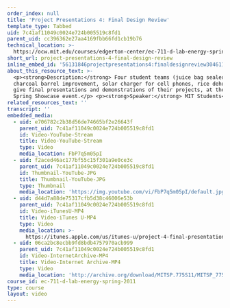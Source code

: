 ```yaml
---
order_index: null
title: 'Project Presentations 4: Final Design Review'
template_type: Tabbed
uid: 7c41af11049c0024e724b005519c8fd1
parent_uid: cc396362e27aa4169fbb66fd1cb19b76
technical_location: >-
  https://ocw.mit.edu/courses/edgerton-center/ec-711-d-lab-energy-spring-2011/projects/project-results/project-presentations-4-final-design-review
short_url: project-presentations-4-final-design-review
inline_embed_id: '56131846projectpresentations4:finaldesignreview30461128'
about_this_resource_text: >-
  <p><strong>Description:</strong> Four student teams (juice bag sealer,
  charcoal barrel improvement, solar charger for cell phones, rice dehusking)
  give final presentations and demonstrations of their projects, at the D-Lab
  Spring Showcase event.</p> <p><strong>Speaker:</strong> MIT Students</p>
related_resources_text: ''
transcript: ''
embedded_media:
  - uid: e706782c2b38d56de74665bf2e26643f
    parent_uid: 7c41af11049c0024e724b005519c8fd1
    id: Video-YouTube-Stream
    title: Video-YouTube-Stream
    type: Video
    media_location: FbP7q5m05pI
  - uid: f2aced46ac177bf55c15f301a9e0ce3c
    parent_uid: 7c41af11049c0024e724b005519c8fd1
    id: Thumbnail-YouTube-JPG
    title: Thumbnail-YouTube-JPG
    type: Thumbnail
    media_location: 'https://img.youtube.com/vi/FbP7q5m05pI/default.jpg'
  - uid: d44d7a88de75317cfb5d38c46006e53b
    parent_uid: 7c41af11049c0024e724b005519c8fd1
    id: Video-iTunesU-MP4
    title: Video-iTunes U-MP4
    type: Video
    media_location: >-
      https://itunes.apple.com/us/itunes-u/project-4-final-presentations/id591211144?i=127630222
  - uid: 06ca2bc8ecbb9fd8bdb4757970acb999
    parent_uid: 7c41af11049c0024e724b005519c8fd1
    id: Video-InternetArchive-MP4
    title: Video-Internet Archive-MP4
    type: Video
    media_location: 'http://archive.org/download/MITSP.775S11/MITSP_775S11proj04_300k.mp4'
course_id: ec-711-d-lab-energy-spring-2011
type: course
layout: video
---
```

